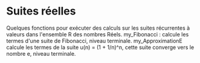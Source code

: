 # Suites réelles
Quelques fonctions pour exécuter des calculs sur les suites récurrentes à valeurs dans l'ensemble R des nombres Réels.
my_Fibonacci : calcule les termes d'une suite de Fibonacci, niveau terminale.
my_ApproximationE calcule les termes de la suite u(n) = (1 + 1/n)^n, cette suite converge vers le nombre e, niveau terminale.
